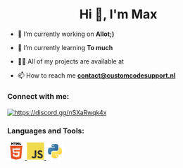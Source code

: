 <h1 align="center">Hi 👋, I'm Max</h1>

- 🔭 I’m currently working on **Allot;)**

- 🌱 I’m currently learning **To much**

- 👨‍💻 All of my projects are available at 

- 📫 How to reach me **contact@customcodesupport.nl**


<h3 align="left">Connect with me:</h3>
<p align="left">
<a href="[https://discord.gg/https://discord.gg/nSXaRwqk4x](https://discord.com/users/985024262740008991)" target="blank"><img align="center" src="https://raw.githubusercontent.com/rahuldkjain/github-profile-readme-generator/master/src/images/icons/Social/discord.svg" alt="https://discord.gg/nSXaRwqk4x" height="30" width="40" /></a>
</p>

<h3 align="left">Languages and Tools:</h3>
<p align="left"> <a href="https://www.w3.org/html/" target="_blank" rel="noreferrer"> <img src="https://raw.githubusercontent.com/devicons/devicon/master/icons/html5/html5-original-wordmark.svg" alt="html5" width="40" height="40"/> </a> <a href="https://developer.mozilla.org/en-US/docs/Web/JavaScript" target="_blank" rel="noreferrer"> <img src="https://raw.githubusercontent.com/devicons/devicon/master/icons/javascript/javascript-original.svg" alt="javascript" width="40" height="40"/> </a> <a href="https://www.python.org" target="_blank" rel="noreferrer"> <img src="https://raw.githubusercontent.com/devicons/devicon/master/icons/python/python-original.svg" alt="python" width="40" height="40"/> </a> </p>



